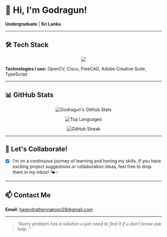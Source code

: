 # 👋 Hi, I'm Godragun!

**Undergraduate** | **Sri Lanka** 

---

## 🛠 Tech Stack

<div align="center">

<img src="https://skillicons.dev/icons?i=cpp,css,js,java,html,py,powershell,php,react,nodejs,arduino,mysql,aws,googlecloud,heroku,digitalocean,netlify,oracle,figma,blender,photoshop,premiere,illustrator,aftereffects,windows,vscode&theme=dark&perline=8" />

</div>

**Technologies I use:** OpenCV, Cisco, FreeCAD, Adobe Creative Suite, TypeScript

---

## 📊 GitHub Stats

<div align="center">
  
![Godragun's GitHub Stats](https://github-readme-stats.vercel.app/api?username=godragun&show_icons=true&theme=radical)

![Top Languages](https://github-readme-stats.vercel.app/api/top-langs/?username=godragun&layout=compact&theme=radical)

![GitHub Streak](https://github-readme-streak-stats.herokuapp.com/?user=godragun&theme=radical)

</div>

---

## 🤝 Let's Collaborate!

- [x] I'm on a continuous journey of learning and honing my skills. If you have exciting project suggestions or collaboration ideas, feel free to drop them in my inbox! 🌤✨

---

## 📫 Contact Me

**Email:** harendrathennakoon28@gmail.com

---

> *"Avery problem has a solution u just need to find it if u don't know ask help ."* 
